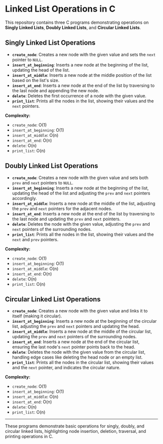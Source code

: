 # Linked List Operations in C

This repository contains three C programs demonstrating operations on **Singly Linked Lists**, **Doubly Linked Lists**, and **Circular Linked Lists**.

## Singly Linked List Operations

- **`create_node`**: Creates a new node with the given value and sets the `next` pointer to `NULL`.
- **`insert_at_beginning`**: Inserts a new node at the beginning of the list, updating the head of the list.
- **`insert_at_middle`**: Inserts a new node at the middle position of the list based on the list's size.
- **`insert_at_end`**: Inserts a new node at the end of the list by traversing to the last node and appending the new node.
- **`delete`**: Deletes the first occurrence of a node with the given value.
- **`print_list`**: Prints all the nodes in the list, showing their values and the `next` pointers.

**Complexity:**

- `create_node`: O(1)
- `insert_at_beginning`: O(1)
- `insert_at_middle`: O(n)
- `insert_at_end`: O(n)
- `delete`: O(n)
- `print_list`: O(n)

## Doubly Linked List Operations

- **`create_node`**: Creates a new node with the given value and sets both `prev` and `next` pointers to `NULL`.
- **`insert_at_beginning`**: Inserts a new node at the beginning of the list, updating the head of the list and adjusting the `prev` and `next` pointers accordingly.
- **`insert_at_middle`**: Inserts a new node at the middle of the list, adjusting the `prev` and `next` pointers for the adjacent nodes.
- **`insert_at_end`**: Inserts a new node at the end of the list by traversing to the last node and updating the `prev` and `next` pointers.
- **`delete`**: Deletes the node with the given value, adjusting the `prev` and `next` pointers of the surrounding nodes.
- **`print_list`**: Prints all the nodes in the list, showing their values and the `next` and `prev` pointers.

**Complexity:**

- `create_node`: O(1)
- `insert_at_beginning`: O(1)
- `insert_at_middle`: O(n)
- `insert_at_end`: O(n)
- `delete`: O(n)
- `print_list`: O(n)

## Circular Linked List Operations

- **`create_node`**: Creates a new node with the given value and links it to itself (making it circular).
- **`insert_at_beginning`**: Inserts a new node at the beginning of the circular list, adjusting the `prev` and `next` pointers and updating the head.
- **`insert_at_middle`**: Inserts a new node at the middle of the circular list, updating the `prev` and `next` pointers of the surrounding nodes.
- **`insert_at_end`**: Inserts a new node at the end of the circular list, ensuring the last node's `next` pointer points back to the head.
- **`delete`**: Deletes the node with the given value from the circular list, handling edge cases like deleting the head node or an empty list.
- **`print_list`**: Prints all the nodes in the circular list, showing their values and the `next` pointer, and indicates the circular nature.

**Complexity:**

- `create_node`: O(1)
- `insert_at_beginning`: O(1)
- `insert_at_middle`: O(n)
- `insert_at_end`: O(n)
- `delete`: O(n)
- `print_list`: O(n)

---

These programs demonstrate basic operations for singly, doubly, and circular linked lists, highlighting node insertion, deletion, traversal, and printing operations in C.
